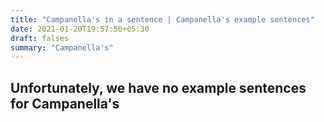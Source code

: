 ```yaml
---
title: "Campanella's in a sentence | Campanella's example sentences"
date: 2021-01-20T19:57:50+05:30
draft: falses
summary: "Campanella's"
---
```

## Unfortunately, we have no example sentences for Campanella's                 
